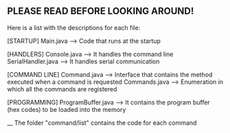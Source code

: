 ## PLEASE READ BEFORE LOOKING AROUND!

Here is a list with the descriptions for each file:

 [STARTUP]
Main.java           -->  Code that runs at the startup

 [HANDLERS]
Console.java        -->  It handles the command line
SerialHandler.java  -->  It handles serial communication

[COMMAND LINE]
Command.java        -->  Interface that contains the method executed when a command is requested
Commands.java       -->  Enumeration in which all the commands are registered

[PROGRAMMING]
ProgramBuffer.java  --> It contains the program buffer (hex codes) to be loaded into the memory

__ The folder "command/list" contains the code for each command
